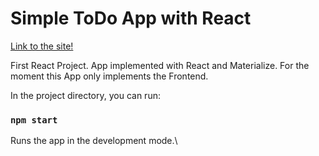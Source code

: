 # Simple ToDo App with React

[Link to the site!](https://gonzalo-fuente.github.io/Simple_ToDo_React_App/)

First React Project.
App implemented with React and Materialize.
For the moment this App only implements the Frontend.

In the project directory, you can run:

### `npm start`

Runs the app in the development mode.\
